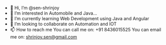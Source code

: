 - 👋 Hi, I’m @sen-shrinjoy
- 👀 I’m interested in Automobile and Java...
- 🌱 I’m currently learning Web Development using Java and Angular
- 💞️ I’m looking to collaborate on Automation and IOT
- 📫 How to reach me 
You can call me on: +91 8436015525
You can email me on: shrinjoy.sen@gmail.com

<!---
sen-shrinjoy/sen-shrinjoy is a ✨ special ✨ repository because its `README.md` (this file) appears on your GitHub profile.
You can click the Preview link to take a look at your changes.
--->
